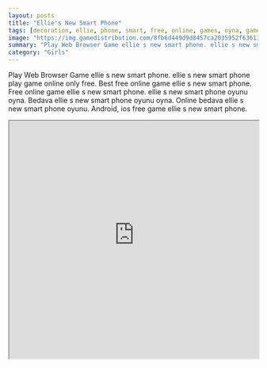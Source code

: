 ```yaml
---
layout: posts
title: "Ellie's New Smart Phone"
tags: [decoration, ellie, phone, smart, free, online, games, oyna, game, free, games, play, play, games]
image: "https://img.gamedistribution.com/8fb6d449d9d8457ca2035952f636134f.jpg"
summary: "Play Web Browser Game ellie s new smart phone. ellie s new smart phone play game online only free. Best free online game ellie s new smart phone. Free online game ellie s new smart phone. ellie s new smart phone oyunu oyna. Bedava ellie s new smart phone oyunu oyna. Online bedava ellie s new smart phone oyunu. Android, ios free game ellie s new smart phone."
category: "Girls"
---
```


Play Web Browser Game ellie s new smart phone. ellie s new smart phone play game online only free. Best free online game ellie s new smart phone. Free online game ellie s new smart phone. ellie s new smart phone oyunu oyna. Bedava ellie s new smart phone oyunu oyna. Online bedava ellie s new smart phone oyunu. Android, ios free game ellie s new smart phone.

<iframe width="100%" height="480px;" src="https://html5.gamedistribution.com/8fb6d449d9d8457ca2035952f636134f/"></iframe>